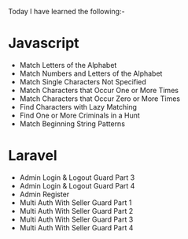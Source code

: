 Today I have learned the following:-

# Javascript
- Match Letters of the Alphabet
- Match Numbers and Letters of the Alphabet
- Match Single Characters Not Specified
- Match Characters that Occur One or More Times
- Match Characters that Occur Zero or More Times
- Find Characters with Lazy Matching
- Find One or More Criminals in a Hunt
- Match Beginning String Patterns

# Laravel
<!-- started new project Multi Auth-->
- Admin Login & Logout Guard Part 3
- Admin Login & Logout Guard Part 4
- Admin Register
- Multi Auth With Seller Guard Part 1
- Multi Auth With Seller Guard Part 2
- Multi Auth With Seller Guard Part 3
- Multi Auth With Seller Guard Part 4
<!-- Complited new project Multi Auth-->